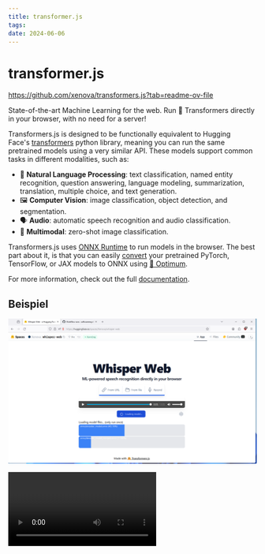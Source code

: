 ```yaml
---
title: transformer.js
tags: 
date: 2024-06-06
---
```


# transformer.js
<https://github.com/xenova/transformers.js?tab=readme-ov-file>

State-of-the-art Machine Learning for the web. Run 🤗 Transformers directly in your browser, with no need for a server!

Transformers.js is designed to be functionally equivalent to Hugging Face's [transformers](https://github.com/huggingface/transformers) python library, meaning you can run the same pretrained models using a very similar API. These models support common tasks in different modalities, such as:

- 📝 **Natural Language Processing**: text classification, named entity recognition, question answering, language modeling, summarization, translation, multiple choice, and text generation.
- 🖼️ **Computer Vision**: image classification, object detection, and segmentation.
- 🗣️ **Audio**: automatic speech recognition and audio classification.
- 🐙 **Multimodal**: zero-shot image classification.

Transformers.js uses [ONNX Runtime](https://onnxruntime.ai/) to run models in the browser. The best part about it, is that you can easily [convert](https://github.com/xenova/transformers.js?tab=readme-ov-file#convert-your-models-to-onnx) your pretrained PyTorch, TensorFlow, or JAX models to ONNX using [🤗 Optimum](https://github.com/huggingface/optimum#onnx--onnx-runtime).

For more information, check out the full [documentation](https://huggingface.co/docs/transformers.js).

## Beispiel 

![](../_asset/2024-04-11-transformer.js_image_1.png)


![](../_asset/2024-04-11-transformer.js_video_1.mp4)
